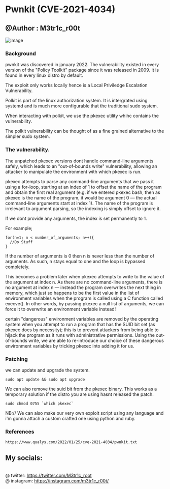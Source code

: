 # Pwnkit (CVE-2021-4034)
## @Author : M3tr1c_r00t

![image](https://user-images.githubusercontent.com/99975622/218460904-018ae89f-e906-482b-a72a-88bf5fb59e6e.png)


### Background
pwnkit was discovered in january 2022.
The vulnerability existed in every version of the "Policy Toolkit" package since it was released in 2009.
It is found in every linux distro by default.

The exploit only works locally hence is a Local Priviledge Escalation Vulnerability.

Polkit is part of the linux authorization system.
It is intergrated using systemd and is much more configurable that the traditional sudo system.

When interacting with polkit, we use the pkexec utility whihc contains the vulnerability.

The polkit vulnerability can be thought of as a fine grained alternative to the simpler sudo system.

### The vulnerability.
The unpatched pkexec versions dont handle command-line arguments safely, which leads to an "out-of-bounds write" vulnerability, allowing an attacker to manipulate the environment with which pkexec is run.

pkexec attempts to parse any command-line arguments that we pass it using a for-loop, starting at an index of 1 to offset the name of the program and obtain the first real argument (e.g. if we entered pkexec bash, then as pkexec is the name of the program, it would be argument 0 — the actual command-line arguments start at index 1). The name of the program is irrelevant to argument parsing, so the indexing is simply offset to ignore it. 

If we dont provide any arguments, the index is set permanently to 1.

For example;
```
for(n=1; n < number_of_arguments; n++){
  //Do Stuff
}
```

If the number of arguments is 0 then n is never less than the number of arguments. As such, n stays equal to one and the loop is bypassed completely.

This becomes a problem later when pkexec attempts to write to the value of the argument at index n. As there are no command-line arguments, there is no argument at index n — instead the program overwrites the next thing in memory, which just so happens to be the first value in the list of environment variables when the program is called using a C function called execve(). In other words, by passing pkexec a null list of arguments, we can force it to overwrite an environment variable instead!

certain "dangerous" environment variables are removed by the operating system when you attempt to run a program that has the SUID bit set (as pkexec does by necessity); this is to prevent attackers from being able to hijack the program as it runs with administrative permissions. Using the out-of-bounds write, we are able to re-introduce our choice of these dangerous environment variables by tricking pkexec into adding it for  us.

### Patching
we can update and upgrade the system.
```
sudo apt update && sudo apt upgrade
```

We can also remove the suid bit from the pkexec binary.
This works as a temporary solution if the distro you are using hasnt released the patch.
```
sudo chmod 0755 `which pkexec`
```

NB:// We can also make our very own exploit script using any language and i'm gonna attach a custom crafted one using python and ruby.

### References
```
https://www.qualys.com/2022/01/25/cve-2021-4034/pwnkit.txt
```

## My socials:
<br>@ twitter: https://twitter.com/M3tr1c_root
<br>@ instagram: https://instagram.com/m3tr1c_r00t/
